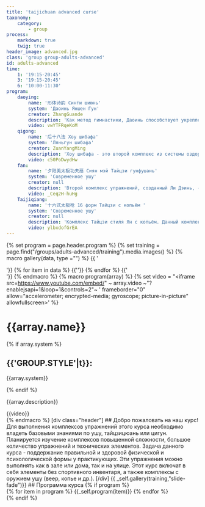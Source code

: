 ```yaml
---
title: 'taijichuan advanced curse'
taxonomy:
    category:
        - group
process:
    markdown: true
    twig: true
header_image: advanced.jpg
class: 'group group-adults-advanced'
id: adults-advanced
time:
    1: '19:15-20:45'
    3: '19:15-20:45'
    6: '10:00-11:30'
program:
    daoying:
        name: '形体诗韵 Синти шиюнь'
        system: 'Даоинь Яншен Гун'
        creator: ZhangGuande
        description: 'Как метод гимнастики, Даоинь способствует укреплению физического и энергетического тела, делает его молодым, сильным, гибким и чувствительным при сохранении внутренней концентрации.'
        video: vwYTFRqeKoM
    qigong:
        name: '后十八法 Хоу шибафа'
        system: 'Ляньгун шибафа'
        creator: ZuanYangMing
        description: 'Хоу шибафа - это второй комплекс из системы оздоровительной гимнастики Ляньгун шибафа. Данный комплекс упражнений создан травматологом на основе карты Магуанди. Этот комплекс подходит для выполнения в небольшом пространстве и в короткое время (6-12 минут).'
        video: c50PoDwydHw
    fan:
        name: '夕阳美太极功夫扇 Сиян мэй Тайцзи гунфушань'
        system: 'Современное ушу'
        creator: null
        description: 'Второй комплекс упражнений, созданный Ли Дэинь, - упражнения с веером Тайцзи гунфушань. Данный комплекс включает движения из многих традиционный стилей ушу.'
        video: _Ceq2H-huHg
    Taijiqiang:
        name: '十六式太极枪 16 форм Тайцзи с копьём '
        system: 'Современное ушу'
        creator: null
        description: 'Комплекс Тайцзи стиля Ян с копьём. Данный комплекс упражнений элементарного уровня с элегантными прекрасными движениями.'
        video: ylbxdofGrEA
---
```


{% set program = page.header.program %}
{% set training = page.find("/groups/adults-advanced/training").media.images() %}
{% macro gallery(data, type ="") %}
{{ '<div class="gallery '~ type ~' ">'}}
{% for item in data %}
{{'<img src="'~item.cache.url()~'" alt="">'}}
{% endfor %}
{{'</div>'}}
{% endmacro %}
{% macro program(array) %}
  {% set video = "<iframe src=https://www.youtube.com/embed/" ~ array.video ~"?enablejsapi=1&loop=1&controls=2"~ ' frameborder="0" allow="accelerometer; encrypted-media; gyroscope; picture-in-picture" allowfullscreen></iframe>' %}
  <div class="program-item">
    <div class="description">
      <h1>{{array.name}}</h1>
    {% if array.system %}
    <div class="system">
      <h2>{{'GROUP.STYLE'|t}}:</h2>
      <p>{{array.system}}</p>
    </div>
  {% endif %}
      <p>{{array.description}}</p>
    </div>
    <div class="video">
    {{video}}
    </div>
  </div>
{% endmacro %}
[div class="header"]
## Добро пожаловать на наш курс!
    Для выполнения комплексов упражнений этого курса необходимо владеть базовыми знаниями по ушу, тайцзицюань или цигун. Планируется изучение комплексов повышенной сложности, большое количество упражнений и технических элементов. Задача данного курса - поддержание правильной и здоровой физической и психологической формы у практикующих. Эти упражнения можно выполнять как в зале или дома, так и на улице. Этот курс включат в себя элементы без спортивного инвентаря, а также комплексы с оружием ушу (веер, копье и др.).
[/div]
{{ _self.gallery(training,"slide-fade")}}
## Программа курса
{% if program %}
<div class="program">
  <div class="menu">
  </div>
  <div class="vertical-slide">
    {% for item in program %}
      {{_self.program(item)}}
    {% endfor %}
  </div>
</div>
{% endif %}
